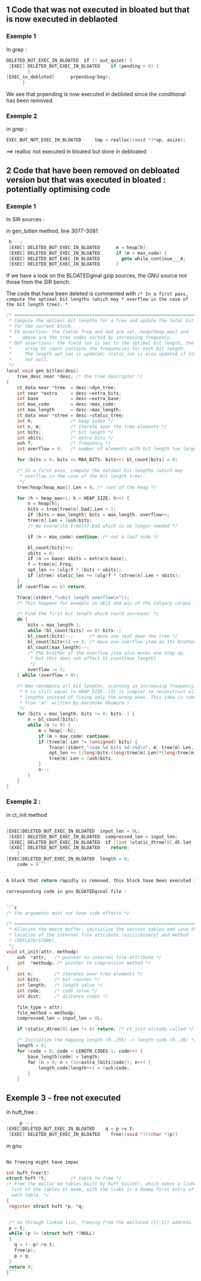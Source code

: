 
## 1 Code that was not executed in bloated but that is now executed in deblaoted
### Exemple 1
In grep :

```c 
DELETED_BUT_EXEC_IN_BLOATED  if (! out_quiet) {
 [EXEC] DELETED_BUT_EXEC_IN_BLOATED    if (pending > 0) {
        {
[EXEC_in_debloted]      prpending(beg);
      }
```
We see that prpending is now executed in debloted since the conditional has been removed. 

### Exemple 2 
in grep : 
```c
EXEC_BUT_NOT_EXEC_IN_BLOATED     tmp = realloc((void *)*up, asize);
```
==> realloc not executed in bloated but done in debloated

## 2 Code that have been removed on debloated version but that was executed in bloated : potentially optimising code

### Exemple 1

In SIR sources : 

in gen_bitlen method, line 3077-3081

```C
 h --;
 [EXEC] DELETED_BUT_EXEC_IN_BLOATED      m = heap[h];
 [EXEC] DELETED_BUT_EXEC_IN_BLOATED      if (m > max_code) {
 [EXEC] DELETED_BUT_EXEC_IN_BLOATED        goto while_continue___4;
 [EXEC] DELETED_BUT_EXEC_IN_BLOATED      }
```

If we have a look on the BLOATEDginal gzip sources, the GNU source not those from the SIR bench. 

The code that have been deleted is commented with `/* In a first pass, compute the optimal bit lengths (which may
     * overflow in the case of the bit length tree).
     *`



```C
/* ===========================================================================
 * Compute the optimal bit lengths for a tree and update the total bit length
 * for the current block.
 * IN assertion: the fields freq and dad are set, heap[heap_max] and
 *    above are the tree nodes sorted by increasing frequency.
 * OUT assertions: the field len is set to the optimal bit length, the
 *     array bl_count contains the frequencies for each bit length.
 *     The length opt_len is updated; static_len is also updated if stree is
 *     not null.
 */
local void gen_bitlen(desc)
    tree_desc near *desc; /* the tree descriptor */
{
    ct_data near *tree  = desc->dyn_tree;
    int near *extra     = desc->extra_bits;
    int base            = desc->extra_base;
    int max_code        = desc->max_code;
    int max_length      = desc->max_length;
    ct_data near *stree = desc->static_tree;
    int h;              /* heap index */
    int n, m;           /* iterate over the tree elements */
    int bits;           /* bit length */
    int xbits;          /* extra bits */
    ush f;              /* frequency */
    int overflow = 0;   /* number of elements with bit length too large */

    for (bits = 0; bits <= MAX_BITS; bits++) bl_count[bits] = 0;

    /* In a first pass, compute the optimal bit lengths (which may
     * overflow in the case of the bit length tree).
     */
    tree[heap[heap_max]].Len = 0; /* root of the heap */

    for (h = heap_max+1; h < HEAP_SIZE; h++) {
        n = heap[h];
        bits = tree[tree[n].Dad].Len + 1;
        if (bits > max_length) bits = max_length, overflow++;
        tree[n].Len = (ush)bits;
        /* We overwrite tree[n].Dad which is no longer needed */

        if (n > max_code) continue; /* not a leaf node */

        bl_count[bits]++;
        xbits = 0;
        if (n >= base) xbits = extra[n-base];
        f = tree[n].Freq;
        opt_len += (ulg)f * (bits + xbits);
        if (stree) static_len += (ulg)f * (stree[n].Len + xbits);
    }
    if (overflow == 0) return;

    Trace((stderr,"\nbit length overflow\n"));
    /* This happens for example on obj2 and pic of the Calgary corpus */

    /* Find the first bit length which could increase: */
    do {
        bits = max_length-1;
        while (bl_count[bits] == 0) bits--;
        bl_count[bits]--;      /* move one leaf down the tree */
        bl_count[bits+1] += 2; /* move one overflow item as its brother */
        bl_count[max_length]--;
        /* The brother of the overflow item also moves one step up,
         * but this does not affect bl_count[max_length]
         */
        overflow -= 2;
    } while (overflow > 0);

    /* Now recompute all bit lengths, scanning in increasing frequency.
     * h is still equal to HEAP_SIZE. (It is simpler to reconstruct all
     * lengths instead of fixing only the wrong ones. This idea is taken
     * from 'ar' written by Haruhiko Okumura.)
     */
    for (bits = max_length; bits != 0; bits--) {
        n = bl_count[bits];
        while (n != 0) {
            m = heap[--h];
            if (m > max_code) continue;
            if (tree[m].Len != (unsigned) bits) {
                Trace((stderr,"code %d bits %d->%d\n", m, tree[m].Len, bits));
                opt_len += ((long)bits-(long)tree[m].Len)*(long)tree[m].Freq;
                tree[m].Len = (ush)bits;
            }
            n--;
        }
    }
}
```  



### Exemple 2 :
in ct_init method 

```C

[EXEC]DELETED_BUT_EXEC_IN_BLOATED  input_len = 0L;
 [EXEC] DELETED_BUT_EXEC_IN_BLOATED  compressed_len = input_len;
 [EXEC] DELETED_BUT_EXEC_IN_BLOATED  if ((int )static_dtree[0].dl.len != 0) {
 [EXEC] DELETED_BUT_EXEC_IN_BLOATED    return;
    }
[EXEC]DELETED_BUT_EXEC_IN_BLOATED  length = 0;
    code = 0```


A block that return rapidly is removed, this block have been executed in bloated version meaning that less code have been executed 

corresponding code in gnu BLOATEDginal file :


```c
/* the arguments must not have side effects */

/* ===========================================================================
 * Allocate the match buffer, initialize the various tables and save the
 * location of the internal file attribute (ascii/binary) and method
 * (DEFLATE/STORE).
 */
void ct_init(attr, methodp)
    ush  *attr;   /* pointer to internal file attribute */
    int  *methodp; /* pointer to compression method */
{
    int n;        /* iterates over tree elements */
    int bits;     /* bit counter */
    int length;   /* length value */
    int code;     /* code value */
    int dist;     /* distance index */

    file_type = attr;
    file_method = methodp;
    compressed_len = input_len = 0L;

    if (static_dtree[0].Len != 0) return; /* ct_init already called */

    /* Initialize the mapping length (0..255) -> length code (0..28) */
    length = 0;
    for (code = 0; code < LENGTH_CODES-1; code++) {
        base_length[code] = length;
        for (n = 0; n < (1<<extra_lbits[code]); n++) {
            length_code[length++] = (uch)code;
        }
    }
```


## Exemple 3 - free not executed 

in huft_free :

``` c
     p --;
[EXEC]DELETED_BUT_EXEC_IN_BLOATED    q = p->v.t;
 [EXEC] DELETED_BUT_EXEC_IN_BLOATED    free((void *)((char *)p))
 ```

 in gnu 
 ```c

No freeing might have impac

int huft_free(t)
struct huft *t;         /* table to free */
/* Free the malloc'ed tables built by huft_build(), which makes a linked
   list of the tables it made, with the links in a dummy first entry of
   each table. */
{
  register struct huft *p, *q;


  /* Go through linked list, freeing from the malloced (t[-1]) address. */
  p = t;
  while (p != (struct huft *)NULL)
  {
    q = (--p)->v.t;
    free(p);
    p = q;
  }
  return 0;
}```

